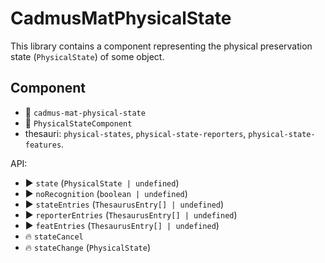 # CadmusMatPhysicalState

This library contains a component representing the physical preservation state (`PhysicalState`) of some object.

## Component

- 🚩 `cadmus-mat-physical-state`
- 🔑 `PhysicalStateComponent`
- thesauri: `physical-states`, `physical-state-reporters`, `physical-state-features`.

API:

- ▶️ `state` (`PhysicalState | undefined`)
- ▶️ `noRecognition` (`boolean | undefined`)
- ▶️ `stateEntries` (`ThesaurusEntry[] | undefined`)
- ▶️ `reporterEntries` (`ThesaurusEntry[] | undefined`)
- ▶️ `featEntries` (`ThesaurusEntry[] | undefined`)
- 🔥 `stateCancel`
- 🔥 `stateChange` (`PhysicalState`)
